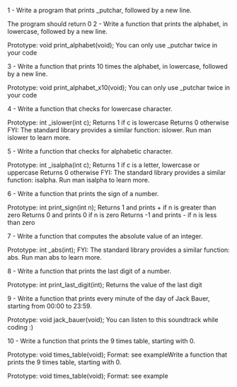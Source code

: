 1 - Write a program that prints _putchar, followed by a new line.

The program should return 0
2 - Write a function that prints the alphabet, in lowercase, followed by a new line.

Prototype: void print_alphabet(void);
You can only use _putchar twice in your code

3 - Write a function that prints 10 times the alphabet, in lowercase, followed by a new line.

Prototype: void print_alphabet_x10(void);
You can only use _putchar twice in your code

4 - Write a function that checks for lowercase character.

Prototype: int _islower(int c);
Returns 1 if c is lowercase
Returns 0 otherwise
FYI: The standard library provides a similar function: islower. Run man islower to learn more.

5 - Write a function that checks for alphabetic character.

Prototype: int _isalpha(int c);
Returns 1 if c is a letter, lowercase or uppercase
Returns 0 otherwise
FYI: The standard library provides a similar function: isalpha. Run man isalpha to learn more.

6 - Write a function that prints the sign of a number.

Prototype: int print_sign(int n);
Returns 1 and prints + if n is greater than zero
Returns 0 and prints 0 if n is zero
Returns -1 and prints - if n is less than zero

7 - Write a function that computes the absolute value of an integer.

Prototype: int _abs(int);
FYI: The standard library provides a similar function: abs. Run man abs to learn more.

8 - Write a function that prints the last digit of a number.

Prototype: int print_last_digit(int);
Returns the value of the last digit

9 - Write a function that prints every minute of the day of Jack Bauer, starting from 00:00 to 23:59.

Prototype: void jack_bauer(void);
You can listen to this soundtrack while coding :)

10 - Write a function that prints the 9 times table, starting with 0.

Prototype: void times_table(void);
Format: see exampleWrite a function that prints the 9 times table, starting with 0.

Prototype: void times_table(void);
Format: see example
